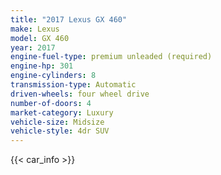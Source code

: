 ```yaml
---
title: "2017 Lexus GX 460"
make: Lexus
model: GX 460
year: 2017
engine-fuel-type: premium unleaded (required)
engine-hp: 301
engine-cylinders: 8
transmission-type: Automatic
driven-wheels: four wheel drive
number-of-doors: 4
market-category: Luxury
vehicle-size: Midsize
vehicle-style: 4dr SUV
---
```


{{< car_info >}}
